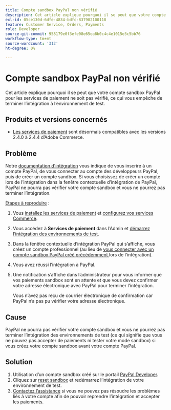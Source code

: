 ```yaml
---
title: Compte sandbox PayPal non vérifié
description: Cet article explique pourquoi il se peut que votre compte sandbox PayPal pour les services de paiement ne soit pas vérifié, ce qui vous empêche de terminer l’intégration à l’environnement de test.
exl-id: 05ce130d-6dfe-4834-bdfc-837902100118
feature: Customer Service, Orders, Payments
role: Developer
source-git-commit: 958179e0f3efe08e65ea8b0c4c4e1015e3c5bb76
workflow-type: tm+mt
source-wordcount: '312'
ht-degree: 0%

---
```


# Compte sandbox PayPal non vérifié

Cet article explique pourquoi il se peut que votre compte sandbox PayPal pour les services de paiement ne soit pas vérifié, ce qui vous empêche de terminer l’intégration à l’environnement de test.

## Produits et versions concernés

* [Les services de paiement](https://marketplace.magento.com/magento-payment-services.html) sont désormais compatibles avec les versions 2.4.0 à 2.4.4 d’Adobe Commerce.

## Problème

Notre [documentation d&#39;intégration](https://experienceleague.adobe.com/docs/commerce-merchant-services/payment-services/get-started/onboard.html) vous indique de vous inscrire à un compte PayPal, de vous connecter au compte des développeurs PayPal, puis de créer un compte sandbox. Si vous choisissez de créer un compte lors de l’intégration dans la fenêtre contextuelle d’intégration de PayPal, PayPal ne pourra pas vérifier votre compte sandbox et vous ne pourrez pas terminer l’intégration.

<u>Étapes à reproduire</u> :

1. Vous [installez les services de paiement](https://experienceleague.adobe.com/docs/commerce-merchant-services/payment-services/get-started/install.html) et [ configurez vos services Commerce](https://experienceleague.adobe.com/docs/commerce-merchant-services/payment-services/get-started/connect.html#configure-commerce-services).
1. Vous accédez à **Services de paiement** dans l’Admin et [démarrez l’intégration des environnements de test](https://experienceleague.adobe.com/docs/commerce-merchant-services/payment-services/get-started/onboard.html).
1. Dans la fenêtre contextuelle d’intégration PayPal qui s’affiche, vous créez un compte professionnel (au lieu de [vous connecter avec un compte sandbox PayPal créé précédemment ](https://experienceleague.adobe.com/docs/commerce-merchant-services/payment-services/get-started/sandbox.html#test-in-sandbox-environment) lors de l’intégration).
1. Vous avez réussi l’intégration à PayPal.
1. Une notification s’affiche dans l’administrateur pour vous informer que vos paiements sandbox sont en attente et que vous devez confirmer votre adresse électronique avec PayPal pour terminer l’intégration.

   Vous n’avez pas reçu de courrier électronique de confirmation car PayPal n’a pas pu vérifier votre adresse électronique.

## Cause

PayPal ne pourra pas vérifier votre compte sandbox et vous ne pourrez pas terminer l’intégration des environnements de test (ce qui signifie que vous ne pouvez pas accepter de paiements ni tester votre mode sandbox) si vous créez votre compte sandbox avant votre compte PayPal.

## Solution

1. Utilisation d’un compte sandbox créé sur le portail [PayPal Developer](https://developer.paypal.com/docs/api-basics/sandbox/accounts/#create-a-business-sandbox-account).
1. Cliquez sur [reset sandbox](https://experienceleague.adobe.com/docs/commerce-merchant-services/payment-services/get-started/sandbox.html#test-in-sandbox-environment) et redémarrez l’intégration de votre environnement de test.
1. [Contactez l’assistance](mailto:payment-services-support@adobe.com) si vous ne pouvez pas résoudre les problèmes liés à votre compte afin de pouvoir reprendre l’intégration et accepter les paiements.
